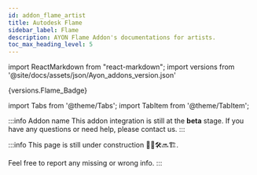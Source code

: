 ```yaml
---
id: addon_flame_artist
title: Autodesk Flame
sidebar_label: Flame
description: AYON Flame Addon's documentations for artists.
toc_max_heading_level: 5
---
```


import ReactMarkdown from "react-markdown";
import versions from '@site/docs/assets/json/Ayon_addons_version.json'

<ReactMarkdown>
{versions.Flame_Badge}
</ReactMarkdown>

import Tabs from '@theme/Tabs';
import TabItem from '@theme/TabItem';

:::info Addon name
This addon integration is still at the **beta** stage. If you have any questions or need help, please contact us.
:::

:::info
This page is still under construction 👷🚧🛠️🔜🏗️.

Feel free to report any missing or wrong info.
:::